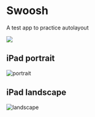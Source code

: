 # Swoosh
A test app to practice autolayout

![](https://media.giphy.com/media/1n98DCZErd0ss7Odk3/giphy.gif)


## iPad portrait

![portrait](https://media.giphy.com/media/9Dgno3tN0BOI45Awl8/giphy.gif)


## iPad landscape

![landscape](https://media.giphy.com/media/60rsBzobvI87xhsXOh/giphy.gif)

